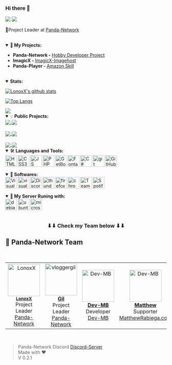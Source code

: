 ### Hi there 👋

[![](https://komarev.com/ghpvc/?username=LonoxX&color=0d1627)](https://pnnet.dev/github)
![](https://hit.yhype.me/github/profile?user_id=35597628)

💼Project Leader at <a href="https://panda-network.de">Panda-Network</a>


<br>

<details open>
  <summary>📕<b> My Projects:</b></summary>
  <ul>
    <li><b>Panda-Network - </b> <a href="https://panda-network.de/">Hobby Developer Project<a></li>
    <li><b>ImagicX - </b> <a href="https://imagicx.de/">ImagicX-Imagehost</a></li>
    <li><b>Panda-Player - </b> <a href="https://pnnet.dev/player">Amazon Skill </a></li>
  </ul>
</details>
<br>
<details open>
  <summary><b>Stats:</b></summary>

  [![LonoxX's github
  stats](https://github-readme-stats.vercel.app/api?username=LonoxX&theme=dark&show_icons=true)](https://github.com/LonoxX)

  [![Top
  Langs](https://github-readme-stats.vercel.app/api/top-langs/?username=LonoxX&layout=compact&theme=dark&show_icons=true)](https://github.com/LonoxX)

  <a href="https://github.com/LonoxX/">
    <img align="center"
      src="https://github-readme-stats.vercel.app/api/wakatime?username=LonoxX&layout=compact&theme=dark" />
  </a>
</details>

<details open>
  <summary>💡<b> Public Projects:</b> </summary>

  <a href="https://github.com/PNPanda-Network/Coming-Soon-Template">
    <img align="center"
      src="https://github-readme-stats.vercel.app/api/pin/?username=PNPanda-Network&repo=Coming-Soon-Template&theme=dark&show_icons=true" />
  </a>

  <a href="https://github.com/PNPanda-Network/Shoutcast-Proxy">
    <img align="center"
      src="https://github-readme-stats.vercel.app/api/pin/?username=PNPanda-Network&repo=Shoutcast-Proxy&theme=dark&show_icons=true" />
  </a>
  <br><br>

  <a href="https://github.com/LonoxX/MOTD">
    <img align="center"
      src="https://github-readme-stats.vercel.app/api/pin/?username=LonoxX&repo=Customize-MOTD&theme=dark&show_icons=true" />
  </a>

  <a href="https://github.com/LonoxX/Database-Backup-Script">
    <img align="center"
      src="https://github-readme-stats.vercel.app/api/pin/?username=LonoxX&repo=Database-Backup-Script&theme=dark&show_icons=true" />
  </a>
  <br><br>

  <a href="https://github.com/LonoxX/htaccess-test">
    <img align="center"
      src="https://github-readme-stats.vercel.app/api/pin/?username=LonoxX&repo=htaccess-test&theme=dark&show_icons=true" />
  </a>

  <a href="https://github.com/PNPanda-Network/Webradio-Streaming-Alexa-Skill">
    <img align="center"
      src="https://github-readme-stats.vercel.app/api/pin/?username=PNPanda-Network&repo=Webradio-Streaming-Alexa-Skill&theme=dark&show_icons=true" />
  </a>

</details>

<details open>
  <summary>🛠️<b> Languages and Tools:</b> </summary>
  <a href="https://www.w3schools.com/html/" target="_blank"><img align="left" alt="HTML5" width="36px"
      src="https://cdn.panda-network.de/img/logos/HTML5.png" /></a>
  <a href="https://www.w3schools.com/css/" target="_blank"><img align="left" alt="CSS3" width="36px"
      src="https://cdn.panda-network.de/img/logos/CSS3.png" /></a>
  <a href="https://www.w3schools.com/js/" target="_blank"><img align="left" alt="JS" width="36px"
      src="https://cdn.panda-network.de/img/logos/JS.png" /></a>
  <a href="https://www.w3schools.com/php/" target="_blank"><img align="left" alt="PHP" width="36px"
      src="https://cdn.panda-network.de/img/logos/PHP.png" /></a>
  <a href="https://getbootstrap.com" target="_blank"> <img align="left" alt="GetBootstrap" width="36px"
      src="https://cdn.mbdev.cc/cdn/github/getbootstrap.png" /></a>
  <a href="https://fontawesome.com" target="_blank"> <img align="left" alt="Fontawesome" width="36px"
      src="https://cdn.mbdev.cc/cdn/github/fontawesome.png" /></a>
  <a href="https://docs.microsoft.com/de-de/dotnet/csharp/tour-of-csharp/" target="_blank"><img align="left" alt="C#"
      width="36px" src="https://cdn.panda-network.de/img/logos/CSHARP.png" /></a>
  <a href="https://git-scm.com/" target="_blank"> <img align="left" alt="git" width="36px"
      src="https://cdn.panda-network.de/img/logos/git.png" /></a>
  <a href="https://github.com/LonoxX/" target="_blank"> <img align="left" alt="GitHub" width="36px"
      src="https://cdn.panda-network.de/img/logos/github.png" /></a>
</details>
<br /><br /><br />

<details open>
  <summary>💾<b> Softwares:</b> </summary>
  <a href="https://code.visualstudio.com/" target="_blank"> <img align="left" alt="Visual Studio Code" width="36px"
      src="https://cdn.panda-network.de/img/logos/vscode.png" /></a>
  <a href="https://visualstudio.microsoft.com/de/" target="_blank"> <img align="left" alt="visualstudio" width="36px"
      src="https://cdn.panda-network.de/img/logos/vs.png" /></a>
  <a href="https://discord.com/" target="_blank"> <img align="left" alt="Discord" width="36px"
      src="https://cdn.panda-network.de/img/logos/discord.png" /></a>
  <a href="https://www.thunderbird.net" target="_blank"> <img align="left" alt="thunderbird" width="36px"
      src="https://cdn.panda-network.de/img/logos/thunderbird.png" /></a>
  <a href="https://www.mozilla.org/" target="_blank"> <img align="left" alt="firefox" width="36px"
      src="https://cdn.panda-network.de/img/logos/firefox.png" /></a>
  <a href="https://www.google.com/intl/de_de/chrome/" target="_blank"> <img align="left" alt="chrome" width="36px"
      src="https://cdn.panda-network.de/img/logos/chrome.png" /></a>
  <a href="https://www.teamspeak.com/" target="_blank"> <img align="left" alt="TeamSpeak" width="36px"
      src="https://cdn.panda-network.de/img/logos/teamspeak.png" /></a>
  <a href="https://www.spotify.com/" target="_blank"> <img align="left" alt="Spotify" width="36px"
      src="https://cdn.panda-network.de/img/logos/spotify.png" /></a>
</details>
<br /><br /><br />

<details open>
  <summary>🤖<b> My Server Runing with:</b> </summary>
  <a href="https://www.debian.org/" target="_blank"><img align="left" alt="debian" width="36px"
      src="https://cdn.panda-network.de/img/logos/debian.png" /></a>
  <a href="https://ubuntu.com/" target="_blank"><img align="left" alt="ubuntu" width="36px"
      src="https://cdn.panda-network.de/img/logos/ubuntu.png" /></a>
  <a href="https://www.microsoft.com/" target="_blank"><img align="left" alt="microsoft" width="36px"
      src="https://cdn.panda-network.de/img/logos/microsoft.png" /></a>
</details>
<br /><br /><br />


<h3 align="center">
  ⬇⬇ Check my Team below ⬇⬇
</h3>

## 🐼 Panda-Network Team

<table>
  <tr>
    <td align="center">
      <a href="https://github.com/LonoxX"><img src="https://avatars3.githubusercontent.com/u/35597628?v=4"
          width="100px;" alt="LonoxX" /></a><br />
      <sub><b><a href="https://github.com/LonoxX">LonoxX</b></a></sub><br />Project Leader<br /><a
        href="https://panda-network.de/">Panda-Network</a>
    </td>
    <td align="center">
      <a href="https://github.com/vloggergil"><img src="https://avatars3.githubusercontent.com/u/23207852?v=4"
          width="100px;" alt="vloggergil" /><br />
        <sub><b><a href="https://github.com/vloggergil">Gil</b></a></sub><br />Project Leader<br /><a
        href="https://panda-network.de/">Panda-Network</a>
    </td>
    <br>
    <td align="center">
      <a href="https://github.com/dev-mb"><img src="https://avatars3.githubusercontent.com/u/50833616?v=4"
          width="100px;" alt="Dev-MB" /><br />
        <sub><b><a href="https://github.com/dev-mb">Dev-MB</b></a></sub><br />Developer<br /><a
        href="https://dev-mb.dev/">Dev-MB</a>
    </td>
    <td align="center">
      <a href="https://github.com/matthewrabiega"><img src="https://avatars.githubusercontent.com/u/69539728?v=4"
          width="100px;" alt="Dev-MB" /><br />
        <sub><b><a href="https://github.com/matthewrabiega">Matthew</b></a></sub><br />Supporter<br /><a
        href="https://matthewrabiega.com">MatthewRabiega.com</a>
    </td>
    <td align="center">
      <a href="https://github.com/YourLifeRPG"><img src="https://avatars.githubusercontent.com/u/76496942?v=4"
          width="100px;" alt="Dev-MB" /><br />
        <sub><b><a href="https://github.com/YourLifeRPG">CHX31</b></a></sub><br />Supporter<br /><a
        href="https://panda-network.de/">Panda-Network</a>
    </td>
  </tr>
</table>
<br>

> Panda-Network Discord [Discord-Server](https://discord.gg/z8ScRvf) <br>
> Made with :heart: <br>
> V 0.2.1 <br>